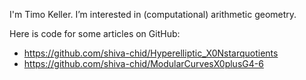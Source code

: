 I'm Timo Keller. I’m interested in (computational) arithmetic geometry.

Here is code for some articles on GitHub:
* https://github.com/shiva-chid/Hyperelliptic_X0Nstarquotients
* https://github.com/shiva-chid/ModularCurvesX0plusG4-6
